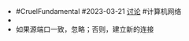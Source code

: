 - #CruelFundamental #2023-03-21 [讨论](https://github.com/CYZH1307/CruelFundamental/tree/main/homework/202303/21) #计算机网络
-
- 如果源端口一致，忽略；否则，建立新的连接
